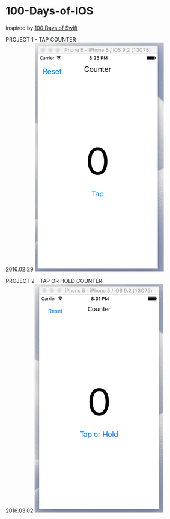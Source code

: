 # 100-Days-of-IOS

inspired by [100 Days of Swift](http://samvlu.com/)

PROJECT 1 - TAP COUNTER   
2016.02.29
![TAP COUNTER](https://raw.githubusercontent.com/shaoyihe/100-Days-of-IOS/master/PROJECT%201%20-%20TAP%20COUNTER/TAP%20COUNTER.gif)

PROJECT 2 - TAP OR HOLD COUNTER   
2016.03.02
![TAP OR HOLD COUNTER](https://github.com/shaoyihe/100-Days-of-IOS/blob/master/PROJECT%202%20-%20TAP%20OR%20HOLD%20COUNTER/TAP%20OR%20HOLD%20COUNTER.gif?raw=true)